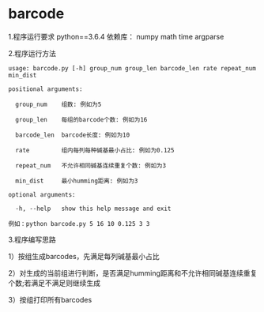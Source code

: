 # barcode
1.程序运行要求
    python==3.6.4
    依赖库：
        numpy
        math
        time
        argparse
        
2.程序运行方法

    usage: barcode.py [-h] group_num group_len barcode_len rate repeat_num min_dist
    
    positional arguments:
    
      group_num    组数: 例如为5
      
      group_len    每组的barcode个数: 例如为16
      
      barcode_len  barcode长度: 例如为10
      
      rate         组内每列每种碱基最小占比: 例如为0.125
      
      repeat_num   不允许相同碱基连续重复个数: 例如为3
      
      min_dist     最小humming距离: 例如为3
      
    optional arguments:
    
      -h, --help   show this help message and exit
      
    例如：python barcode.py 5 16 10 0.125 3 3
    
3.程序编写思路

   1）按组生成barcodes，先满足每列碱基最小占比
   
   2）对生成的当前组进行判断，是否满足humming距离和不允许相同碱基连续重复个数;若满足不满足则继续生成
   
   3）按组打印所有barcodes
 
   
 

      
